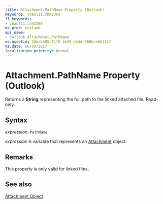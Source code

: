 ```yaml
---
title: Attachment.PathName Property (Outlook)
keywords: vbaol11.chm2369
f1_keywords:
- vbaol11.chm2369
ms.prod: outlook
api_name:
- Outlook.Attachment.PathName
ms.assetid: 19ecbb05-11f0-2e35-eb3d-f60bce6b1357
ms.date: 06/08/2017
localization_priority: Normal
---
```



# Attachment.PathName Property (Outlook)

Returns a  **String** representing the full path to the linked attached file. Read-only.


## Syntax

_expression_. `PathName`

_expression_ A variable that represents an [Attachment](./Outlook.Attachment.md) object.


## Remarks

This property is only valid for linked files.


## See also


[Attachment Object](Outlook.Attachment.md)

